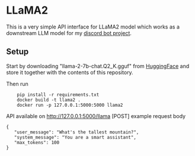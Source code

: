 # LLaMA2

This is a very simple API interface for LLaMA2 model which works as a downstream LLM model for my [discord bot project](https://github.com/kristoferkurvits/discord).

## Setup
Start by downloading "llama-2-7b-chat.Q2_K.gguf" from [HuggingFace](https://huggingface.co/TheBloke/Llama-2-7B-Chat-GGUF/tree/main) and store it together with the contents of this repository.

Then run
```
    pip install -r requirements.txt
    docker build -t llama2 .
    docker run -p 127.0.0.1:5000:5000 llama2
```

API available on http://127.0.0.1:5000/llama
[POST] example request body
 ```
 {
    "user_message": "What's the tallest mountain?",
    "system_message": "You are a smart assistant",
    "max_tokens": 100
}
```